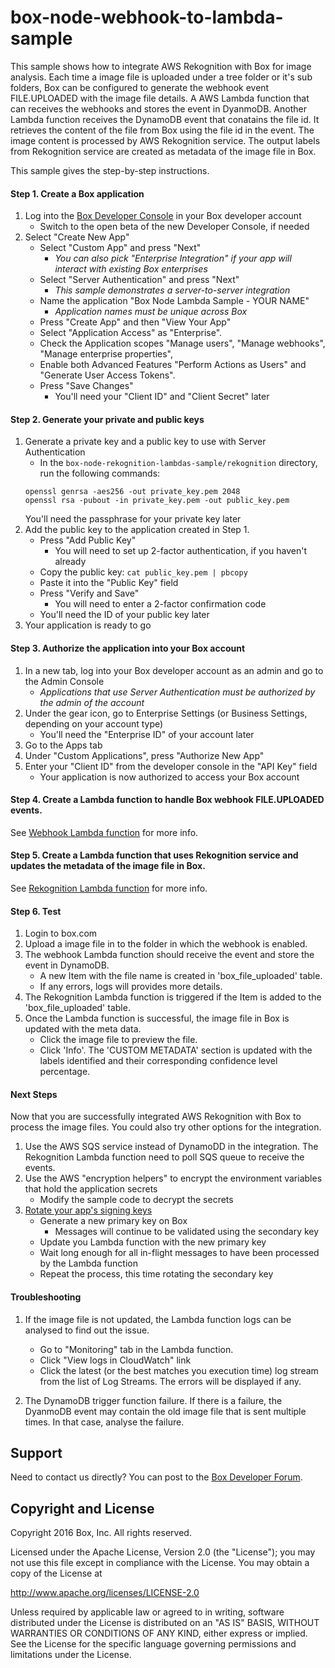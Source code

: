 # box-node-webhook-to-lambda-sample

This sample shows how to integrate AWS Rekognition with Box for image analysis.
Each time a image file is uploaded under a tree folder or it's sub folders, Box can be configured to generate the webhook event FILE.UPLOADED with the image file details. A AWS Lambda function that can receives the webhooks and stores the event in DyanmoDB. Another Lambda function receives the DynamoDB event that conatains the file id. It retrieves the content of the file from Box using the file id in the event. The image content is processed by AWS Rekognition service. The output labels from Rekognition service are created as metadata of the image file in Box.

This sample gives the step-by-step instructions.

#### Step 1. Create a Box application
1. Log into the [Box Developer Console](https://developers.box.com) in your Box developer account
    * Switch to the open beta of the new Developer Console, if needed
2. Select "Create New App"
    * Select "Custom App" and press "Next"
        * *You can also pick "Enterprise Integration" if your app will interact with existing Box enterprises*
    * Select "Server Authentication" and press "Next"
        * *This sample demonstrates a server-to-server integration*
    * Name the application "Box Node Lambda Sample - YOUR NAME"
        * *Application names must be unique across Box*
    * Press "Create App" and then "View Your App"
    * Select "Application Access" as "Enterprise".
    * Check the Application scopes "Manage users", "Manage webhooks", "Manage enterprise properties",
    * Enable both Advanced Features "Perform Actions as Users" and "Generate User Access Tokens".
    * Press "Save Changes"
        * You'll need your "Client ID" and "Client Secret" later

#### Step 2. Generate your private and public keys
1. Generate a private key and a public key to use with Server Authentication
    * In the `box-node-rekognition-lambdas-sample/rekognition` directory, run the following commands:
    ```
    openssl genrsa -aes256 -out private_key.pem 2048
    openssl rsa -pubout -in private_key.pem -out public_key.pem
    ```
    You'll need the passphrase for your private key later
2. Add the public key to the application created in Step 1.
    * Press "Add Public Key"
        * You will need to set up 2-factor authentication, if you haven't already
    * Copy the public key: `cat public_key.pem | pbcopy`
    * Paste it into the "Public Key" field
    * Press "Verify and Save"
        * You will need to enter a 2-factor confirmation code
    * You'll need the ID of your public key later
3. Your application is ready to go

#### Step 3. Authorize the application into your Box account
1. In a new tab, log into your Box developer account as an admin and go to the Admin Console
    * *Applications that use Server Authentication must be authorized by the admin of the account*
2. Under the gear icon, go to Enterprise Settings (or Business Settings, depending on your account type)
    * You'll need the "Enterprise ID" of your account later
3. Go to the Apps tab
3. Under "Custom Applications", press "Authorize New App"
4. Enter your "Client ID" from the developer console in the "API Key" field
    * Your application is now authorized to access your Box account

#### Step 4. Create a Lambda function to handle Box webhook FILE.UPLOADED events.
See [Webhook Lambda function](https://github.com/box/samples/tree/rekognition_integration/box-node-rekognition-lambdas-sample/webhook) for more info.

#### Step 5. Create a Lambda function that uses Rekognition service and updates the metadata of the image file in Box.
See [Rekognition Lambda function](https://github.com/box/samples/tree/rekognition_integration/box-node-rekognition-lambdas-sample/rekognition) for more info.

#### Step 6. Test
1. Login to box.com
2. Upload a image file in to the folder in which the webhook is enabled.
3. The webhook Lambda function should receive the event and store the event in DynamoDB. 
    * A new Item with the file name is created in 'box_file_uploaded' table.
    * If any errors, logs will provides more details.
4. The Rekognition Lambda function is triggered if the Item is added to the 'box_file_uploaded' table.
5. Once the Lambda function is successful, the image file in Box is updated with the meta data.
    * Click the image file to preview the file.
    * Click 'Info'. The 'CUSTOM METADATA' section is updated with the labels identified and their corresponding confidence level percentage.
    

#### Next Steps
Now that you are successfully integrated AWS Rekognition with Box to process the image files. You could also try other options for the integration.

1. Use the AWS SQS service instead of DynamoDD in the integration. The Rekognition Lambda function need to poll SQS queue to receive the events.
2.  Use the AWS "encryption helpers" to encrypt the environment variables that hold the application secrets
    * Modify the sample code to decrypt the secrets
2. [Rotate your app's signing keys](https://docs.box.com/reference#section-rotating-signatures)
    * Generate a new primary key on Box
        * Messages will continue to be validated using the secondary key
    * Update you Lambda function with the new primary key
    * Wait long enough for all in-flight messages to have been processed by the Lambda function
    * Repeat the process, this time rotating the secondary key

#### Troubleshooting
1. If the image file is not updated, the Lambda function logs can be analysed to find out the issue.
    * Go to "Monitoring" tab in the Lambda function.
    * Click "View logs in CloudWatch" link
    * Click the latest (or the best matches you execution time) log stream from the list of Log Streams. The errors will be displayed if any.

2. The DynamoDB trigger function failure. If there is a failure, the DyanmoDB event may contain the old image file that is sent multiple times. In that case, analyse the failure.


Support
-------

Need to contact us directly? You can post to the
[Box Developer Forum](https://community.box.com/t5/Developer-Forum/bd-p/DeveloperForum).

Copyright and License
---------------------

Copyright 2016 Box, Inc. All rights reserved.

Licensed under the Apache License, Version 2.0 (the "License");
you may not use this file except in compliance with the License.
You may obtain a copy of the License at

   http://www.apache.org/licenses/LICENSE-2.0

Unless required by applicable law or agreed to in writing, software
distributed under the License is distributed on an "AS IS" BASIS,
WITHOUT WARRANTIES OR CONDITIONS OF ANY KIND, either express or implied.
See the License for the specific language governing permissions and
limitations under the License.
